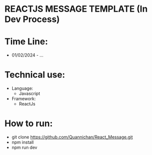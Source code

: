 # REACTJS MESSAGE TEMPLATE (In Dev Process)
# Time Line:
  - 01/02/2024 - ...
# Technical use:
  - Language:
    + Javascript
  - Framework:
    + ReactJs
# How to run: 
  - git clone https://github.com/Quannichan/React_Message.git
  - npm install
  - npm run dev
